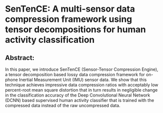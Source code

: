 # SenTenCE: A multi-sensor data compression framework using tensor decompositions for  human activity classification
## Abstract:
In this paper, we introduce SenTenCE (Sensor-Tensor Compression Engine), a tensor decomposition based lossy data compression framework for on-phone Inertial Measurement Unit (IMU) sensor data. We show that this technique achieves impressive data compression ratios with acceptably low percent-root mean square distortion that in turn results in negligible change in the classification accuracy of the Deep Convolutional Neural Network (DCNN) based supervised human activity classifier that is trained with the compressed data instead of the raw uncompressed data.

